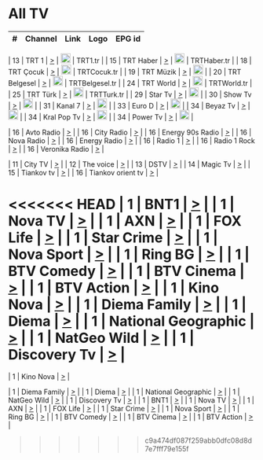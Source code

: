 <h1>All TV</h1>

| #   | Channel        | Link  | Logo | EPG id |
|:---:|:--------------:|:-----:|:----:|:------:|

| 13  | TRT 1            | [>](https://tv-trt1.medya.trt.com.tr/master.m3u8) | <img height="20" src="https://i.imgur.com/j786OLG.png"/> | TRT1.tr |
| 15  | TRT Haber        | [>](https://tv-trthaber.medya.trt.com.tr/master.m3u8) | <img height="20" src="https://i.imgur.com/OVfo8Ab.png"/> | TRTHaber.tr |
| 18  | TRT Çocuk        | [>](https://tv-trtcocuk.medya.trt.com.tr/master.m3u8) | <img height="20" src="https://i.imgur.com/QLFmD6d.png"/> | TRTCocuk.tr |
| 19  | TRT Müzik        | [>](https://tv-trtmuzik.medya.trt.com.tr/master.m3u8) | <img height="20" src="https://i.imgur.com/fIVFCEd.png"/> |
| 20  | TRT Belgesel     | [>](https://tv-trtbelgesel.medya.trt.com.tr/master.m3u8) | <img height="20" src="https://i.imgur.com/MGO87pe.png"/> | TRTBelgesel.tr |
| 24  | TRT World        | [>](https://tv-trtworld.medya.trt.com.tr/master.m3u8) | <img height="20" src="https://i.imgur.com/JEA2xpv.png"/> | TRTWorld.tr |
| 25  | TRT Türk         | [>](https://tv-trtturk.medya.trt.com.tr/master.m3u8) | <img height="20" src="https://i.imgur.com/OSTOQNw.png"/> | TRTTurk.tr |
| 29  | Star Tv   | [>](https://dogus-live.daioncdn.net/startv/startv_360p.m3u8) | <img height="20" src="https://i.imgur.com/IebUZx1.png"/> |
| 30  | Show Tv     | [>](https://ciner-live.daioncdn.net/showtv/showtv.m3u8) | <img height="20" src="https://i.imgur.com/IebUZx1.png"/> |
| 31  | Kanal 7     | [>](https://kanal7-live.daioncdn.net/kanal7/kanal7.m3u8) | <img height="20" src="https://i.imgur.com/IebUZx1.png"/> |
| 33  | Euro D    | [>](https://www.youtube.com/user/KanalD/live) | <img height="20" src="https://i.imgur.com/IebUZx1.png"/> |
| 34  | Beyaz Tv     | [>](https://beyaztv-live.daioncdn.net/beyaztv/beyaztv.m3u8) | <img height="20" src="https://i.imgur.com/IebUZx1.png"/> |
| 34  | Kral Pop Tv     | [>](https://www.youtube.com/watch?v=GuFTuKoXepw) | <img height="20" src="https://i.imgur.com/IebUZx1.png"/> |
| 34  | Power Tv     | [>](https://livetv.powerapp.com.tr/powerTV/powerhd.smil/chunklist.m3u8) | <img height="20" src="https://i.imgur.com/IebUZx1.png"/> |

| 16  | Avto Radio | [>](http://stream.metacast.eu/avtoradio.mp3.m3u) |
| 16  | City Radio | [>](http://stream.metacast.eu/city.aac.m3u) |
| 16  | Energy 90s Radio | [>](http://stream.metacast.eu/energy-90s.m3u) |
| 16  | Nova Radio | [>](http://stream.metacast.eu/nova.aac.m3u) |
| 16  | Energy Radio | [>](http://stream.metacast.eu/nrj.aac.m3u) |
| 16  | Radio 1 | [>](http://stream.metacast.eu/radio1.aac.m3u) |
| 16  | Radio 1 Rock | [>](http://stream.metacast.eu/radio1rock.aac.m3u) |
| 16  | Veronika Radio | [>](http://stream.metacast.eu/veronika.aac.m3u) |

| 11  | City TV | [>](https://tv.city.bg/play/tshls/citytv/index.m3u8) |
| 12  | The voice | [>](https://bss1.neterra.tv/thevoice/thevoice.m3u8) |
| 13  | DSTV | [>](http://46.249.95.140:8081/hls/data.m3u8) |
| 14  | Magic Tv | [>](https://bss1.neterra.tv/magictv/magictv.m3u8) |
| 15  | Tiankov tv | [>](https://streamer103.neterra.tv/tiankov-folk/live.m3u8) |
| 16  | Tiankov orient tv | [>](https://streamer103.neterra.tv/tiankov-orient/live.m3u8) |

<<<<<<< HEAD
| 1 | BNT1 | [>](https://ymkaya.xyz:23988/tv/bnt1/playlist.m3u8?wmsAuthSign=c2VydmVyX3RpbWU9Mi8xMC8yMDI1IDc6MzM6MjcgUE0maGFzaF92YWx1ZT1ManBJNFVxQ1lya3pTd0NDeEdPcDNBPT0mdmFsaWRtaW51dGVzPTYw) |
| 1 | Nova TV | [>](https://ymkaya.xyz:23988/tv/novatv/playlist.m3u8?wmsAuthSign=c2VydmVyX3RpbWU9Mi8xMC8yMDI1IDc6MzM6MzggUE0maGFzaF92YWx1ZT1aUi9jcEhHZXBia3M3WjJlczg1NThBPT0mdmFsaWRtaW51dGVzPTYw) |
| 1 | AXN | [>](https://ymkaya.xyz:23988/tv/axn/playlist.m3u8?wmsAuthSign=c2VydmVyX3RpbWU9Mi8xMC8yMDI1IDc6MzM6NDkgUE0maGFzaF92YWx1ZT11RHVoZFVXeHU5MEV3aDZ0VnJoTlZ3PT0mdmFsaWRtaW51dGVzPTYw) |
| 1 | FOX Life | [>](https://ymkaya.xyz:23988/tv/foxlife/playlist.m3u8?wmsAuthSign=c2VydmVyX3RpbWU9Mi8xMC8yMDI1IDc6MzM6NTkgUE0maGFzaF92YWx1ZT1Ed01QZTBDNnNxdjUxemtTVm1JV2JnPT0mdmFsaWRtaW51dGVzPTYw) |
| 1 | Star Crime | [>](https://ymkaya.xyz:23988/tv/foxcrime/playlist.m3u8?wmsAuthSign=c2VydmVyX3RpbWU9Mi8xMC8yMDI1IDc6MzQ6MDkgUE0maGFzaF92YWx1ZT1QZWsrTXlwZGppbVdhNWlNaW5nK01nPT0mdmFsaWRtaW51dGVzPTYw) |
| 1 | Nova Sport | [>](https://ymkaya.xyz:23988/tv/novasport/playlist.m3u8?wmsAuthSign=c2VydmVyX3RpbWU9Mi8xMC8yMDI1IDc6MzQ6MjAgUE0maGFzaF92YWx1ZT1VWmUvNmM5TG5mZ09RUTMxa0lMUHhBPT0mdmFsaWRtaW51dGVzPTYw) |
| 1 | Ring BG | [>](https://ymkaya.xyz:23988/tv/ringbg/playlist.m3u8?wmsAuthSign=c2VydmVyX3RpbWU9Mi8xMC8yMDI1IDc6MzQ6MzEgUE0maGFzaF92YWx1ZT1xKzd0NUJrUFpRbGJEdVhOcnAzVTBnPT0mdmFsaWRtaW51dGVzPTYw) |
| 1 | BTV Comedy | [>](https://ymkaya.xyz:23988/tv/btvcomedy/playlist.m3u8?wmsAuthSign=c2VydmVyX3RpbWU9Mi8xMC8yMDI1IDc6MzQ6NDEgUE0maGFzaF92YWx1ZT1kNXVlQXJ0eFJvdHlpSk81RlpPeHVRPT0mdmFsaWRtaW51dGVzPTYw) |
| 1 | BTV Cinema | [>](https://ymkaya.xyz:23988/tv/btvcinema/playlist.m3u8?wmsAuthSign=c2VydmVyX3RpbWU9Mi8xMC8yMDI1IDc6MzQ6NTEgUE0maGFzaF92YWx1ZT03WmpTc2g0L0E2cG9LRnJac2JGMzBnPT0mdmFsaWRtaW51dGVzPTYw) |
| 1 | BTV Action | [>](https://ymkaya.xyz:23988/tv/btvaction/playlist.m3u8?wmsAuthSign=c2VydmVyX3RpbWU9Mi8xMC8yMDI1IDc6MzU6MDEgUE0maGFzaF92YWx1ZT1BNVl1R0dHQUtMQ3piVElPclhxWXNRPT0mdmFsaWRtaW51dGVzPTYw) |
| 1 | Kino Nova | [>](https://ymkaya.xyz:23988/tv/kinonova/playlist.m3u8?wmsAuthSign=c2VydmVyX3RpbWU9Mi8xMC8yMDI1IDc6MzU6MTEgUE0maGFzaF92YWx1ZT1rRlFEZHlzRkJORVVReXh2TzFXdlp3PT0mdmFsaWRtaW51dGVzPTYw) |
| 1 | Diema Family | [>](https://ymkaya.xyz:23988/tv/diemafamily/playlist.m3u8?wmsAuthSign=c2VydmVyX3RpbWU9Mi8xMC8yMDI1IDc6MzU6MjEgUE0maGFzaF92YWx1ZT1EUFR6WG5XdFRvRitrMEwrSWdubHBRPT0mdmFsaWRtaW51dGVzPTYw) |
| 1 | Diema | [>](https://ymkaya.xyz:23988/tv/diema/playlist.m3u8?wmsAuthSign=c2VydmVyX3RpbWU9Mi8xMC8yMDI1IDc6MzY6MTYgUE0maGFzaF92YWx1ZT1vYVJFTzR1VzBXWFN3akZIM2w2Tmx3PT0mdmFsaWRtaW51dGVzPTYw) |
| 1 | National Geographic | [>](https://ymkaya.xyz:23988/tv/natgeo/playlist.m3u8?wmsAuthSign=c2VydmVyX3RpbWU9Mi8xMC8yMDI1IDc6MzY6MjYgUE0maGFzaF92YWx1ZT11SktsakNrWnFmRm43dUVhbi9RaWxRPT0mdmFsaWRtaW51dGVzPTYw) |
| 1 | NatGeo Wild | [>](https://ymkaya.xyz:23988/tv/natgeowild/playlist.m3u8?wmsAuthSign=c2VydmVyX3RpbWU9Mi8xMC8yMDI1IDc6MzY6MzYgUE0maGFzaF92YWx1ZT1USTZwZUZNT2hUZ0o0cGZxT0tqcFhRPT0mdmFsaWRtaW51dGVzPTYw) |
| 1 | Discovery Tv | [>](https://ymkaya.xyz:23988/tv/discovery/playlist.m3u8?wmsAuthSign=c2VydmVyX3RpbWU9Mi8xMC8yMDI1IDc6MzY6NDYgUE0maGFzaF92YWx1ZT1QWEJ1eFl6TDYyb2cvckhENU9NR2FBPT0mdmFsaWRtaW51dGVzPTYw) |
=======


| 1 | Kino Nova | [>](https://ymkaya.xyz:11336/tv/kinonova/playlist.m3u8?wmsAuthSign=c2VydmVyX3RpbWU9MS8yLzIwMjUgNDo0MDoyMCBBTSZoYXNoX3ZhbHVlPWlFS1FrWEtMMVRFM3l5YklUWUJQUHc9PSZ2YWxpZG1pbnV0ZXM9NjA=) |

| 1 | Diema Family | [>](https://ymkaya.xyz:11336/tv/diemafamily/playlist.m3u8?wmsAuthSign=c2VydmVyX3RpbWU9MS8yLzIwMjUgNDo0MDozMCBBTSZoYXNoX3ZhbHVlPUVUaTVKTldvZTF5WVVCM0YwL21kaXc9PSZ2YWxpZG1pbnV0ZXM9NjA=) |
| 1 | Diema | [>](https://ymkaya.xyz:11336/tv/diema/playlist.m3u8?wmsAuthSign=c2VydmVyX3RpbWU9MS8yLzIwMjUgNDo0MDo0MCBBTSZoYXNoX3ZhbHVlPVlYMWVJT2NuUjNpUTBsaytEUFFOS2c9PSZ2YWxpZG1pbnV0ZXM9NjA=) |
| 1 | National Geographic | [>](https://ymkaya.xyz:11336/tv/natgeo/playlist.m3u8?wmsAuthSign=c2VydmVyX3RpbWU9MS8yLzIwMjUgNDo0MTo0MSBBTSZoYXNoX3ZhbHVlPTJQTlVmcG5nYWx0M013eUhGRGxnd0E9PSZ2YWxpZG1pbnV0ZXM9NjA=) |
| 1 | NatGeo Wild | [>](https://ymkaya.xyz:11336/tv/natgeowild/playlist.m3u8?wmsAuthSign=c2VydmVyX3RpbWU9MS8yLzIwMjUgNDo0MTo1MSBBTSZoYXNoX3ZhbHVlPVl1OXZaTTliN0hGWEN3eDBYd1duNkE9PSZ2YWxpZG1pbnV0ZXM9NjA=) |
| 1 | Discovery Tv | [>](https://ymkaya.xyz:11336/tv/discovery/playlist.m3u8?wmsAuthSign=c2VydmVyX3RpbWU9MS8yLzIwMjUgNDo0MjowMSBBTSZoYXNoX3ZhbHVlPWtBQmdLNlY2RmQwWElzMVYzSDJyVkE9PSZ2YWxpZG1pbnV0ZXM9NjA=) |
| 1 | BNT1 | [>](https://ymkaya.xyz:11336/tv/bnt1/playlist.m3u8?wmsAuthSign=c2VydmVyX3RpbWU9MS8yLzIwMjUgNDozODozOCBBTSZoYXNoX3ZhbHVlPVVrMVlRQXpJWlhYeUh6ZFVpSC9NMUE9PSZ2YWxpZG1pbnV0ZXM9NjA=) |
| 1 | Nova TV | [>](https://ymkaya.xyz:11336/tv/novatv/playlist.m3u8?wmsAuthSign=c2VydmVyX3RpbWU9MS8yLzIwMjUgNDozODo0OCBBTSZoYXNoX3ZhbHVlPUVxQjh1a0ZzYkVGZU8zZDFGTzdreVE9PSZ2YWxpZG1pbnV0ZXM9NjA=) |
| 1 | AXN | [>](https://ymkaya.xyz:11336/tv/axn/playlist.m3u8?wmsAuthSign=c2VydmVyX3RpbWU9MS8yLzIwMjUgNDozODo1OCBBTSZoYXNoX3ZhbHVlPUpkWStGY1hkNXhaOVpPZ0thQ0FZL3c9PSZ2YWxpZG1pbnV0ZXM9NjA=) |
| 1 | FOX Life | [>](https://ymkaya.xyz:11336/tv/foxlife/playlist.m3u8?wmsAuthSign=c2VydmVyX3RpbWU9MS8yLzIwMjUgNDozOToxMCBBTSZoYXNoX3ZhbHVlPWt1ZDc1T3AzYlZDTjJnSy9TU0xJZlE9PSZ2YWxpZG1pbnV0ZXM9NjA=) |
| 1 | Star Crime | [>](https://ymkaya.xyz:11336/tv/foxcrime/playlist.m3u8?wmsAuthSign=c2VydmVyX3RpbWU9MS8yLzIwMjUgNDozOToyMCBBTSZoYXNoX3ZhbHVlPXIwVU45Nm9FR1l2enNkTG9TanBxbmc9PSZ2YWxpZG1pbnV0ZXM9NjA=) |
| 1 | Nova Sport | [>](https://ymkaya.xyz:11336/tv/novasport/playlist.m3u8?wmsAuthSign=c2VydmVyX3RpbWU9MS8yLzIwMjUgNDozOTozMCBBTSZoYXNoX3ZhbHVlPXlSZ0UxazVaM0xhSmc0NmR4T0c1T2c9PSZ2YWxpZG1pbnV0ZXM9NjA=) |
| 1 | Ring BG | [>](https://ymkaya.xyz:11336/tv/ringbg/playlist.m3u8?wmsAuthSign=c2VydmVyX3RpbWU9MS8yLzIwMjUgNDozOTo0MCBBTSZoYXNoX3ZhbHVlPTR4aUlFNHVUYWN4enY1WkVuOFZma2c9PSZ2YWxpZG1pbnV0ZXM9NjA=) |
| 1 | BTV Comedy | [>](https://ymkaya.xyz:11336/tv/btvcomedy/playlist.m3u8?wmsAuthSign=c2VydmVyX3RpbWU9MS8yLzIwMjUgNDozOTo1MCBBTSZoYXNoX3ZhbHVlPUtrMTJ2RHNTTUU1RFp1ZkVOdXFSK3c9PSZ2YWxpZG1pbnV0ZXM9NjA=) |
| 1 | BTV Cinema | [>](https://ymkaya.xyz:11336/tv/btvcinema/playlist.m3u8?wmsAuthSign=c2VydmVyX3RpbWU9MS8yLzIwMjUgNDozOTo1OSBBTSZoYXNoX3ZhbHVlPTZWcU9FZW56cG1NM1lrYy8xNE5NeHc9PSZ2YWxpZG1pbnV0ZXM9NjA=) |
| 1 | BTV Action | [>](https://ymkaya.xyz:11336/tv/btvaction/playlist.m3u8?wmsAuthSign=c2VydmVyX3RpbWU9MS8yLzIwMjUgNDo0MDoxMCBBTSZoYXNoX3ZhbHVlPUlDd0ErRkZVWThyMVZwR3c2REdGZ3c9PSZ2YWxpZG1pbnV0ZXM9NjA=) |
>>>>>>> c9a474df087f259abb0dfc08d8d7e7fff79e155f

